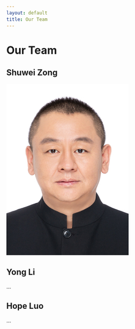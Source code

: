```yaml
---
layout: default
title: Our Team
---
```

# Our Team

## Shuwei Zong

![](/images/zong.jpg)


## Yong Li
...

## Hope Luo
...
